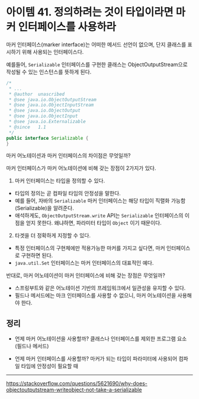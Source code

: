 # 아이템 41. 정의하려는 것이 타입이라면 마커 인터페이스를 사용하라



마커 인터페이스(marker interface)는 어떠한 메서드 선언이 없으며, 단지 클래스를 표시하기 위해 사용되는 인터페이스다.

예를들어, `Serializable` 인터페이스를 구현한 클래스는 ObjectOutputStream으로 작성될 수 있는 인스턴스를 뜻하게 된다.

```java
/*
 * ...
 * @author  unascribed
 * @see java.io.ObjectOutputStream
 * @see java.io.ObjectInputStream
 * @see java.io.ObjectOutput
 * @see java.io.ObjectInput
 * @see java.io.Externalizable
 * @since   1.1
 */
public interface Serializable {
}
```



마커 어노테이션과 마커 인터페이스의 차이점은 무엇일까?

마커 인터페이스가 마커 어노테이션에 비해 갖는 장점이 2가지가 있다.

1. 마커 인터페이스는 타입을 정의할 수 있다.

- 타입의 정의는 곧 컴파일 타임의 안정성을 말한다.
- 예를 들어, 자바의 `Serializable` 마커 인터페이스는 해당 타입이 직렬화 가능함(Serializable)을 알려준다.
- 애석하게도, `ObjectOutputStream.write` API는 `Serializable` 인터페이스의 이점을 얻지 못한다. 왜냐하면, 파라미터 타입이 `Object` 이기 때문이다.

2. 타겟을 더 정확하게 지정할 수 있다.

- 특정 인터페이스의 구현체에만 적용가능한 마커를 가지고 싶다면, 마커 인터페이스로 구현하면 된다.
- `java.util.Set` 인터페이스는 마커 인터페이스의 대표적인 예다.



반대로, 마커 어노테이션이 마커 인터페이스에 비해 갖는 장점은 무엇일까?

- 스프링부트와 같은 어노테이션 기반의 프레임워크에서 일관성을 유지할 수 있다.
- 필드나 메서드에는 마크 인터페이스를 사용할 수 없으니, 마커 어노테이션을 사용해야 한다.



## 정리

- 언제 마커 어노테이션을 사용할까? 클래스나 인터페이스를 제외한 프로그램 요소(필드나 메서드)

- 언제 마커 인터페이스를 사용할까? 마커가 되는 타입이 파라미터에 사용되어 컴파일 타임에 안정성이 필요할 때

  

---

https://stackoverflow.com/questions/5621690/why-does-objectoutputstream-writeobject-not-take-a-serializable